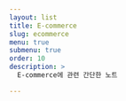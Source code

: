 ```yaml
---
layout: list
title: E-commerce
slug: ecommerce
menu: true
submenu: true
order: 10
description: >
  E-commerce에 관련 간단한 노트

---
```

